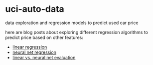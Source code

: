 # uci-auto-data
data exploration and regression models to predict used car price

here are blog posts about exploring different regression algorithms to predict price based on other features:

- [linear regression](https://numoonchld.github.io/2019/05/21/ml-case-study-1-uci-auto-data.html)
- [neural net regression](https://numoonchld.github.io/2019/05/29/ml-case-study-2-uci-auto-data.html)
- [linear vs. neural net evaluation](https://numoonchld.github.io/2019/06/01/ml-case-study-3-uci-auto-data-regression-performance-eval.html)

